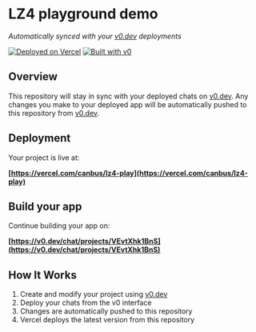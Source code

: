 # LZ4 playground demo

_Automatically synced with your [v0.dev](https://v0.dev) deployments_

[![Deployed on Vercel](https://img.shields.io/badge/Deployed%20on-Vercel-black?style=for-the-badge&logo=vercel)](https://vercel.com/canbus/lz4-play)
[![Built with v0](https://img.shields.io/badge/Built%20with-v0.dev-black?style=for-the-badge)](https://v0.dev/chat/projects/VEvtXhk1BnS)

## Overview

This repository will stay in sync with your deployed chats on
[v0.dev](https://v0.dev). Any changes you make to your deployed app will be
automatically pushed to this repository from [v0.dev](https://v0.dev).

## Deployment

Your project is live at:

**[https://vercel.com/canbus/lz4-play](https://vercel.com/canbus/lz4-play)**

## Build your app

Continue building your app on:

**[https://v0.dev/chat/projects/VEvtXhk1BnS](https://v0.dev/chat/projects/VEvtXhk1BnS)**

## How It Works

1. Create and modify your project using [v0.dev](https://v0.dev)
2. Deploy your chats from the v0 interface
3. Changes are automatically pushed to this repository
4. Vercel deploys the latest version from this repository
